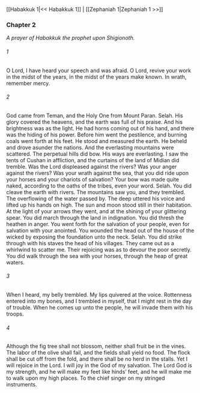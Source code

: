 [[Habakkuk 1|<< Habakkuk 1]]  |  [[Zephaniah 1|Zephaniah 1 >>]]

### Chapter 2

*A prayer of Habakkuk the prophet upon Shigionoth.*

###### 1
O Lord, I have heard your speech and was afraid. O Lord, revive your work in the midst of the years, in the midst of the years make known. In wrath, remember mercy.

###### 2
God came from Teman, and the Holy One from Mount Paran. Selah. His glory covered the heavens, and the earth was full of his praise. And his brightness was as the light. He had horns coming out of his hand, and there was the hiding of his power. Before him went the pestilence, and burning coals went forth at his feet. He stood and measured the earth. He beheld and drove asunder the nations. And the everlasting mountains were scattered. The perpetual hills did bow. His ways are everlasting. I saw the tents of Cushan in affliction, and the curtains of the land of Midian did tremble. Was the Lord displeased against the rivers? Was your anger against the rivers? Was your wrath against the sea, that you did ride upon your horses and your chariots of salvation? Your bow was made quite naked, according to the oaths of the tribes, even your word. Selah. You did cleave the earth with rivers. The mountains saw you, and they trembled. The overflowing of the water passed by. The deep uttered his voice and lifted up his hands on high. The sun and moon stood still in their habitation. At the light of your arrows they went, and at the shining of your glittering spear. You did march through the land in indignation. You did thresh the heathen in anger. You went forth for the salvation of your people, even for salvation with your anointed. You wounded the head out of the house of the wicked by exposing the foundation unto the neck. Selah. You did strike through with his staves the head of his villages. They came out as a whirlwind to scatter me. Their rejoicing was as to devour the poor secretly. You did walk through the sea with your horses, through the heap of great waters.

###### 3
When I heard, my belly trembled. My lips quivered at the voice. Rottenness entered into my bones, and I trembled in myself, that I might rest in the day of trouble. When he comes up unto the people, he will invade them with his troops.

###### 4
Although the fig tree shall not blossom, neither shall fruit be in the vines. The labor of the olive shall fail, and the fields shall yield no food. The flock shall be cut off from the fold, and there shall be no herd in the stalls. Yet I will rejoice in the Lord. I will joy in the God of my salvation. The Lord God is my strength, and he will make my feet like hinds’ feet, and he will make me to walk upon my high places. To the chief singer on my stringed instruments.
